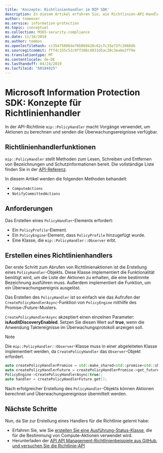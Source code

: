 ```yaml
---
title: 'Konzepte: Richtlinienhandler im MIP SDK'
description: In diesem Artikel erfahren Sie, wie Richtlinien-API-Handler für Aufrufe erstellt und implementiert werden.
author: tommoser
ms.service: information-protection
ms.topic: conceptual
ms.collection: M365-security-compliance
ms.date: 11/16/2018
ms.author: tommos
ms.openlocfilehash: cc35475086de76b869428c62cfc35e73fc3060db
ms.sourcegitcommit: fff4c155c52c9ff20bc4931d5ac20c3ea6e2ff9e
ms.translationtype: MT
ms.contentlocale: de-DE
ms.lasthandoff: 04/24/2019
ms.locfileid: "60184925"
---
```

# <a name="microsoft-information-protection-sdk---policy-handler-concepts"></a>Microsoft Information Protection SDK: Konzepte für Richtlinienhandler

In der API-Richtlinie `mip::PolicyHandler` macht Vorgänge verwendet, um Aktionen zu berechnen und senden die Überwachungsereignisse verfügbar.

## <a name="policy-handler-functions"></a>Richtlinienhandlerfunktionen

`mip::PolicyHandler` stellt Methoden zum Lesen, Schreiben und Entfernen von Bezeichnungen und Schutzinformationen bereit. Die vollständige Liste finden Sie in der [API-Referenz](reference/class_mip_PolicyHandler.md).

In diesem Artikel werden die folgenden Methoden behandelt:

- `ComputeActions`
- `NotifyCommittedActions`

## <a name="requirements"></a>Anforderungen

Das Erstellen eines `PolicyHandler`-Elements erfordert:

- Ein `PolicyProfile`-Element.
- Ein `PolicyEngine`-Element, dass `PolicyProfile` hinzugefügt wurde.
- Eine Klasse, die `mip::PolicyHandler::Observer` erbt.

## <a name="create-a-policy-handler"></a>Erstellen eines Richtlinienhandlers

Der erste Schritt zum Abrufen von Richtlinienaktionen ist die Erstellung eines `PolicyHandler`-Objekts. Diese Klasse implementiert die Funktionalität benötigt wird, um die Liste der Aktionen zu erhalten, die eine bestimmte Bezeichnung ausführen muss. Außerdem implementiert die Funktion, um ein Überwachungsereignis ausgelöst.

Das Erstellen des `PolicyHandler` ist so einfach wie das Aufrufen der `CreatePolicyHandlerAsync`-Funktion von `PolicyEngine` mithilfe des Promise-/Future-Musters.

`CreatePolicyHandlerAsync` akzeptiert einen einzelnen Parameter: **isAuditDiscoveryEnabled**. Setzen Sie diesen Wert auf **true**, wenn die Anwendung Taktereignisse im Überwachungsprotokoll anzeigen soll.

> [!NOTE]
> Die `mip::PolicyHandler::Observer`-Klasse muss in einer abgeleiteten Klasse implementiert werden, da `CreatePolicyHandler` das `Observer`-Objekt erfordert. 

```cpp
auto createPolicyHandlerPromise = std::make_shared<std::promise<std::shared_ptr<mip::PolicyHandler>>>();
auto createPolicyHandlerFuture = createPolicyHandlerPromise->get_future();
PolicyEngine->CreatePolicyHandlerAsync(true);
auto handler = createPolicyHandlerFuture.get();
```

Nach erfolgreicher Erstellung des `PolicyHandler`-Objekts können Aktionen berechnet und Überwachungsereignisse übermittelt werden.

## <a name="next-steps"></a>Nächste Schritte

Nun, da Sie zur Erstellung eines Handlers für die Richtlinie gelernt habe:

- Erfahren Sie, wie Sie [erstellen Sie eine Ausführung-Status-Klasse](concept-handler-policy-executionstate-cpp.md), die für die Bestimmung von Compute-Aktionen verwendet wird.
- Herunterladen der [API API Management-Richtlinienbeispiele aus GitHub, und versuchen Sie die Richtlinie-API](https://azure.microsoft.com/resources/samples/?sort=0&term=mipsdk+policyapi)
